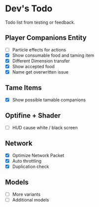 # Dev's Todo

Todo list from testing or feedback.

## Player Companions Entity

- [ ] Particle effects for actions
- [x] Show consumable food and taming item
- [x] Different Dimension transfer
- [x] Show accepted food
- [x] Name get overwritten issue

## Tame Items

- [x] Show possible tamable companions

## Optifine + Shader

- [ ] HUD cause white / black screen

## Network

- [x] Optimize Network Packet
- [x] Auto throttling
- [x] Duplication check

## Models

- [ ] More variants
- [ ] Additional models
